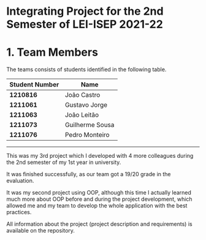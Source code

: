 # Integrating Project for the 2nd Semester of LEI-ISEP 2021-22 

# 1. Team Members

The teams consists of students identified in the following table. 

| Student Number	| Name |
|--------------|----------------------------|
| **1210816**  | João Castro                |
| **1211061**  | Gustavo Jorge              |
| **1211063**  | João Leitão                |
| **1211073**  | Guilherme Sousa            |
| **1211076**  | Pedro Monteiro             |

--------------------------------------------------------------------------


This was my 3rd project which I developed with 4 more colleagues during the 2nd semester of my 1st year in university.

It was finished successfully, as our team got a 19/20 grade in the evaluation. 

It was my second project using OOP, although this time I actually learned much more about OOP before and during the project development, which allowed me and my team to develop the whole application with the best practices.

All information about the project (project description and requirements) is available on the repository.




